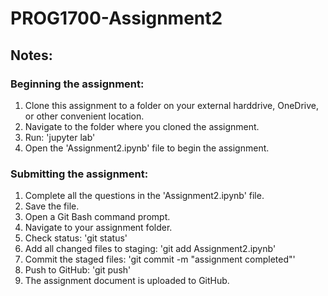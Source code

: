 # PROG1700-Assignment2

## Notes:

### Beginning the assignment:

1) Clone this assignment to a folder on your external harddrive, OneDrive, or other convenient location.
2) Navigate to the folder where you cloned the assignment.
3) Run: 'jupyter lab'
4) Open the 'Assignment2.ipynb' file to begin the assignment.

### Submitting the assignment:

1) Complete all the questions in the 'Assignment2.ipynb' file.
2) Save the file.
3) Open a Git Bash command prompt.
4) Navigate to your assignment folder.
5) Check status: 'git status'
6) Add all changed files to staging: 'git add Assignment2.ipynb'
7) Commit the staged files: 'git commit -m "assignment completed"'
8) Push to GitHub: 'git push'
9) The assignment document is uploaded to GitHub.
